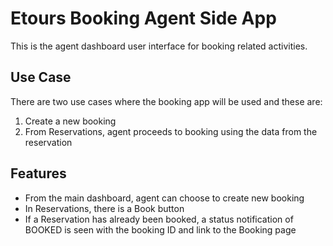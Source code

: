 # Etours Booking Agent Side App

This is the agent dashboard user interface for booking related activities.

## Use Case
There are two use cases where the booking app will be used and these are:
1. Create a new booking
2. From Reservations, agent proceeds to booking using the data from the reservation

## Features
* From the main dashboard, agent can choose to create new booking
* In Reservations, there is a Book button
* If a Reservation has already been booked, a status notification of BOOKED is seen with the booking ID and link to the Booking page
